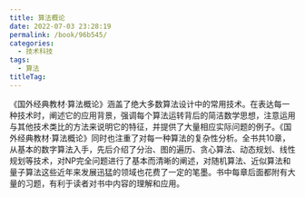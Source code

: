 ```yaml
---
title: 算法概论
date: 2022-07-03 23:28:19
permalink: /book/96b545/
categories:
  - 技术科技
tags:
  - 算法
titleTag: 
---
```


《国外经典教材·算法概论》涵盖了绝大多数算法设计中的常用技术。在表达每一种技术时，阐述它的应用背景，强调每个算法运转背后的简洁数学思想，注意运用与其他技术类比的方法来说明它的特征，并提供了大量相应实际问题的例子。《国外经典教材·算法概论》同时也注重了对每一种算法的复杂性分析。全书共10章，从基本的数字算法入手，先后介绍了分治、图的遍历、贪心算法、动态规划、线性规划等技术，对NP完全问题进行了基本而清晰的阐述，对随机算法、近似算法和量子算法这些近年来发展迅猛的领域也花费了一定的笔墨。书中每章后面都附有大量的习题，有利于读者对书中内容的理解和应用。

<!-- more -->

<BookShelf
album="https://cdn.staticaly.com/gh/jonsam-ng/image-hosting@master/oxygen-space/image.3ch5prmkycm0.webp"
:pages="273"
link="https://www.aliyundrive.com/s/QkXJjUzg8n4"
douban="https://book.douban.com/subject/3155710/"
author="Sanjoy Dasgupta / Christos Papadimitriou / Umesh Vazirani"
publisher="清华大学出版社"
intro="全书共10章，从基本的数字算法入手，先后介绍了分治、图的遍历、贪心算法、动态规划、线性规划等技术，对NP完全问题进行了基本而清晰的阐述，对随机算法、近似算法和量子算法这些近年来发展迅猛的领域也花费了一定的笔墨。"
lang="中文"
/>
